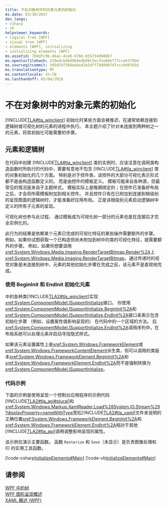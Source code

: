 ```yaml
---
title: 不在对象树中的对象元素的初始化
ms.date: 03/30/2017
dev_langs:
- csharp
- vb
helpviewer_keywords:
- logical tree [WPF]
- visual tree [WPF]
- elements [WPF], initializing
- initializing elements [WPF]
ms.assetid: 7b8dfc9b-46ac-4ce8-b7bb-035734d688b7
ms.openlocfilehash: 219edcbdb09b4edbd9c5ec31e0def77cce6379bd
ms.sourcegitcommit: 3d5d33f384eeba41b2dff79d096f47ccc8d8f03d
ms.translationtype: MT
ms.contentlocale: zh-CN
ms.lasthandoff: 05/04/2018
---
```

# <a name="initialization-for-object-elements-not-in-an-object-tree"></a>不在对象树中的对象元素的初始化
[!INCLUDE[TLA#tla_winclient](../../../../includes/tlasharptla-winclient-md.md)] 初始化时某些方面会被推迟，在通常依赖连接到逻辑树或可视化树的元素的进程中执行。 本主题介绍了针对未连接到两种树之一的元素，将其初始化可能需要的步骤。  
  
 
  
## <a name="elements-and-the-logical-tree"></a>元素和逻辑树  
 在代码中创建 [!INCLUDE[TLA#tla_winclient](../../../../includes/tlasharptla-winclient-md.md)] 类的实例时，应该注意在调用类构造函数时所执行的代码中，需要有意地不包含 [!INCLUDE[TLA#tla_winclient](../../../../includes/tlasharptla-winclient-md.md)] 类的对象初始化的几个方面。 特别是对于控件类，该控件的大部分可视化表示形式都不是由构造函数定义的。 而是由控件的模板定义。 模板可能来自各种源，但最常见的情况是来自于主题样式。 模板实际上是晚期绑定的；在控件已准备好布局之后，才会将所需模板附加到相关控件。 并且控件只有在已附加到连接到根级别的呈现图面的逻辑树时，才能准备好应用布局。 正是该根级别元素启动逻辑树中定义的所有子元素的呈现。  
  
 可视化树也参与此过程。 通过模板成为可视化树一部分的元素也是在连接后才完全实例化的。  
  
 此行为的结果是依赖某个元素已完成的可视化特征的某些操作需要额外的步骤。 例如，如果你试图获取一个已构造但尚未附加到树中的类的可视化特征，就需要额外的步骤。 例如，如果你想要调用<xref:System.Windows.Media.Imaging.RenderTargetBitmap.Render%2A>上<xref:System.Windows.Media.Imaging.RenderTargetBitmap>，通过传递时的视觉对象是未连接到树中，元素的其他初始化步骤在完成之前，该元素不是直观地完成。  
  
### <a name="using-begininit-and-endinit-to-initialize-the-element"></a>使用 BeginInit 和 EndInit 初始化元素  
 中的各种类[!INCLUDE[TLA2#tla_winclient](../../../../includes/tla2sharptla-winclient-md.md)]实现<xref:System.ComponentModel.ISupportInitialize>接口。 你使用<xref:System.ComponentModel.ISupportInitialize.BeginInit%2A>和<xref:System.ComponentModel.ISupportInitialize.EndInit%2A>接口来表示包含初始化步骤 （例如，设置属性值影响呈现的） 在代码中的一个区域的方法。 后<xref:System.ComponentModel.ISupportInitialize.EndInit%2A>调用序列中，在布局系统可以处理元素并启动寻找隐式样式。  
  
 如果该元素设置属性上是<xref:System.Windows.FrameworkElement>或<xref:System.Windows.FrameworkContentElement>派生类，则可以调用的类版本<xref:System.Windows.FrameworkElement.BeginInit%2A>和<xref:System.Windows.FrameworkElement.EndInit%2A>而不是强制转换为<xref:System.ComponentModel.ISupportInitialize>。  
  
### <a name="sample-code"></a>代码示例  
 下面的示例是使用呈现一个控制台应用程序的示例代码[!INCLUDE[TLA2#tla_api#plural](../../../../includes/tla2sharptla-apisharpplural-md.md)]和<xref:System.Windows.Markup.XamlReader.Load%28System.IO.Stream%29?displayProperty=nameWithType>宽松[!INCLUDE[TLA2#tla_xaml](../../../../includes/tla2sharptla-xaml-md.md)]文件来说明的正确位置<xref:System.Windows.FrameworkElement.BeginInit%2A>和<xref:System.Windows.FrameworkElement.EndInit%2A>相对于其他[!INCLUDE[TLA2#tla_api](../../../../includes/tla2sharptla-api-md.md)]调用调整影响呈现的属性。  
  
 该示例仅演示主要函数。 函数 `Rasterize` 和 `Save`（未显示）是负责图像处理和 IO 的实用工具函数。  
  
 [!code-csharp[InitializeElements#Main](../../../../samples/snippets/csharp/VS_Snippets_Wpf/InitializeElements/CSharp/initializeelements.cs#main)]
 [!code-vb[InitializeElements#Main](../../../../samples/snippets/visualbasic/VS_Snippets_Wpf/InitializeElements/VisualBasic/initializeelements.vb#main)]  
  
## <a name="see-also"></a>请参阅  
 [WPF 中的树](../../../../docs/framework/wpf/advanced/trees-in-wpf.md)  
 [WPF 图形呈现概述](../../../../docs/framework/wpf/graphics-multimedia/wpf-graphics-rendering-overview.md)  
 [XAML 概述 (WPF)](../../../../docs/framework/wpf/advanced/xaml-overview-wpf.md)
